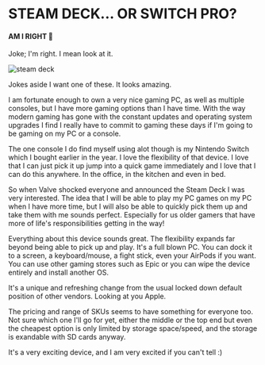 # STEAM DECK... OR SWITCH PRO?

#### AM I RIGHT 🤣

Joke; I'm right. I mean look at it.

![steam deck](https://cdn.cloudflare.steamstatic.com/steamdeck/images/steamdeck_photo_skus.png)

Jokes aside I want one of these. It looks amazing.  

I am fortunate enough to own a very nice gaming PC, as well as multiple consoles, but I have more gaming options than I 
have time.  With the way modern gaming has gone with the constant updates and operating system upgrades I find I really
have to commit to gaming these days if I'm going to be gaming on my PC or a console.

The one console I do find myself using alot though is my Nintendo Switch which I bought earlier in the year.  I love the
flexibility of that device.  I love that I can just pick it up jump into a quick game immediately and I love that I can 
do this anywhere.  In the office, in the kitchen and even in bed.

So when Valve shocked everyone and announced the Steam Deck I was very interested.  The idea that I will be able to 
play my PC games on my PC when I have more time, but I will also be able to quickly pick them up and take them with me 
sounds perfect. Especially for us older gamers that have more of life's responsibilities getting in the way!

Everything about this device sounds great. The flexibility expands far beyond being able to pick up and play.  It's a full
blown PC.  You can dock it to a screen, a keyboard/mouse, a fight stick, even your AirPods if you want.  You can use other
gaming stores such as Epic or you can wipe the device entirely and install another OS.  

It's a unique and refreshing change from the usual locked down default position of other vendors. Looking at you Apple.

The pricing and range of SKUs seems to have something for everyone too.  Not sure which one I'll go for yet, either the 
middle or the top end but even the cheapest option is only limited by storage space/speed, and the storage is exandable
with SD cards anyway. 

It's a very exciting device, and I am very excited if you can't tell :) 